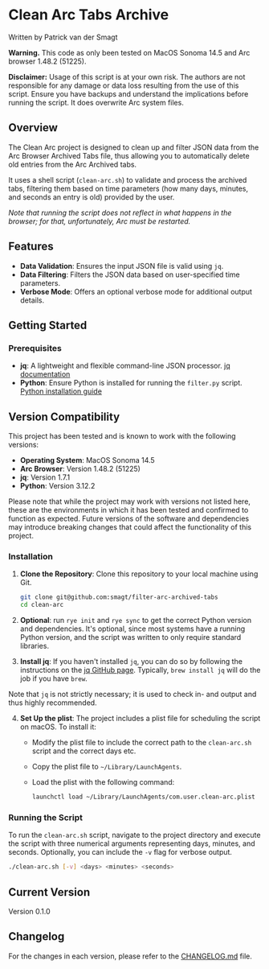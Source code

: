 # Clean Arc Tabs Archive

Written by Patrick van der Smagt

**Warning.**
This code as only been tested on MacOS Sonoma 14.5 and Arc browser 1.48.2 (51225).

**Disclaimer:**
Usage of this script is at your own risk. The authors are not responsible for any damage or data loss resulting from the use of this script. Ensure you have backups and understand the implications before running the script.  It does overwrite Arc system files.

## Overview

The Clean Arc project is designed to clean up and filter JSON data from the Arc Browser Archived Tabs file, thus allowing you to automatically delete old entries from the Arc Archived tabs.

It uses a shell script (`clean-arc.sh`) to validate and process the archived tabs, filtering them based on time parameters (how many days, minutes, and seconds an entry is old) provided by the user. 

_Note that running the script does not reflect in what happens in the browser; for that, unfortunately, Arc must be restarted._

## Features

- **Data Validation**: Ensures the input JSON file is valid using `jq`.
- **Data Filtering**: Filters the JSON data based on user-specified time parameters.
- **Verbose Mode**: Offers an optional verbose mode for additional output details.

## Getting Started

### Prerequisites

- **jq**: A lightweight and flexible command-line JSON processor. [jq documentation](https://stedolan.github.io/jq/)
- **Python**: Ensure Python is installed for running the `filter.py` script. [Python installation guide](https://www.python.org/downloads/)

## Version Compatibility

This project has been tested and is known to work with the following versions:

- **Operating System**: MacOS Sonoma 14.5
- **Arc Browser**: Version 1.48.2 (51225)
- **jq**: Version 1.7.1
- **Python**: Version 3.12.2

Please note that while the project may work with versions not listed here, these are the environments in which it has been tested and confirmed to function as expected. Future versions of the software and dependencies may introduce breaking changes that could affect the functionality of this project.

### Installation

1. **Clone the Repository**: Clone this repository to your local machine using Git.

    ```bash
    git clone git@github.com:smagt/filter-arc-archived-tabs
    cd clean-arc
    ```

2. **Optional**: run `rye init` and `rye sync` to get the correct Python version and dependencies.  It's optional, since most systems have a running Python version, and the script was written to only require standard libraries.

3. **Install jq**: If you haven't installed `jq`, you can do so by following the instructions on the [jq GitHub page](https://github.com/stedolan/jq).  Typically, `brew install jq` will do the job if you have `brew`.

Note that `jq` is not strictly necessary; it is used to check in- and output and thus highly recommended.

4. **Set Up the plist**: The project includes a plist file for scheduling the script on macOS. To install it:

    - Modify the plist file to include the correct path to the `clean-arc.sh` script and the correct days etc.
    - Copy the plist file to `~/Library/LaunchAgents`.
    - Load the plist with the following command:

        ```bash
        launchctl load ~/Library/LaunchAgents/com.user.clean-arc.plist
        ```

### Running the Script

To run the `clean-arc.sh` script, navigate to the project directory and execute the script with three numerical arguments representing days, minutes, and seconds. Optionally, you can include the `-v` flag for verbose output.

```bash
./clean-arc.sh [-v] <days> <minutes> <seconds>
```

## Current Version

Version 0.1.0

## Changelog

For the changes in each version, please refer to the [CHANGELOG.md](CHANGELOG.md) file.